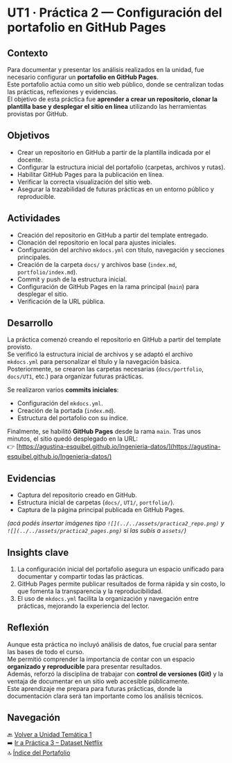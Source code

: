 # UT1 · Práctica 2 — Configuración del portafolio en GitHub Pages

## Contexto
Para documentar y presentar los análisis realizados en la unidad, fue necesario configurar un **portafolio en GitHub Pages**.  
Este portafolio actúa como un sitio web público, donde se centralizan todas las prácticas, reflexiones y evidencias.  
El objetivo de esta práctica fue **aprender a crear un repositorio, clonar la plantilla base y desplegar el sitio en línea** utilizando las herramientas provistas por GitHub.

## Objetivos
- Crear un repositorio en GitHub a partir de la plantilla indicada por el docente.  
- Configurar la estructura inicial del portafolio (carpetas, archivos y rutas).  
- Habilitar GitHub Pages para la publicación en línea.  
- Verificar la correcta visualización del sitio web.  
- Asegurar la trazabilidad de futuras prácticas en un entorno público y reproducible.  

## Actividades
- Creación del repositorio en GitHub a partir del template entregado.  
- Clonación del repositorio en local para ajustes iniciales.  
- Configuración del archivo `mkdocs.yml` con título, navegación y secciones principales.  
- Creación de la carpeta `docs/` y archivos base (`index.md`, `portfolio/index.md`).  
- Commit y push de la estructura inicial.  
- Configuración de GitHub Pages en la rama principal (`main`) para desplegar el sitio.  
- Verificación de la URL pública.  

## Desarrollo
La práctica comenzó creando el repositorio en GitHub a partir del template provisto.  
Se verificó la estructura inicial de archivos y se adaptó el archivo `mkdocs.yml` para personalizar el título y la navegación básica.  
Posteriormente, se crearon las carpetas necesarias (`docs/portfolio`, `docs/UT1`, etc.) para organizar futuras prácticas.  

Se realizaron varios **commits iniciales**:  
- Configuración del `mkdocs.yml`.  
- Creación de la portada (`index.md`).  
- Estructura del portafolio con su índice.  

Finalmente, se habilitó **GitHub Pages** desde la rama `main`. Tras unos minutos, el sitio quedó desplegado en la URL:  
👉 [https://agustina-esquibel.github.io/Ingenieria-datos/](https://agustina-esquibel.github.io/Ingenieria-datos/)

## Evidencias
- Captura del repositorio creado en GitHub.  
- Estructura inicial de carpetas (`docs/`, `UT1/`, `portfolio/`).  
- Captura de la página principal publicada en GitHub Pages.  

*(acá podés insertar imágenes tipo `![](../../assets/practica2_repo.png)` y `![](../../assets/practica2_pages.png)` si las subís a `assets/`)*

## Insights clave
1. La configuración inicial del portafolio asegura un espacio unificado para documentar y compartir todas las prácticas.  
2. GitHub Pages permite publicar resultados de forma rápida y sin costo, lo que fomenta la transparencia y la reproducibilidad.  
3. El uso de `mkdocs.yml` facilita la organización y navegación entre prácticas, mejorando la experiencia del lector.  

## Reflexión
Aunque esta práctica no incluyó análisis de datos, fue crucial para sentar las bases de todo el curso.  
Me permitió comprender la importancia de contar con un espacio **organizado y reproducible** para presentar resultados.  
Además, reforzó la disciplina de trabajar con **control de versiones (Git)** y la ventaja de documentar en un sitio web accesible públicamente.  
Este aprendizaje me prepara para futuras prácticas, donde la documentación clara será tan importante como los análisis técnicos.  

## Navegación
🔙 [Volver a Unidad Temática 1](../main.md)  
➡️ [Ir a Práctica 3 – Dataset Netflix](../practica3/main3.md)  
🔝 [Índice del Portafolio](../../portfolio/index.md)  
